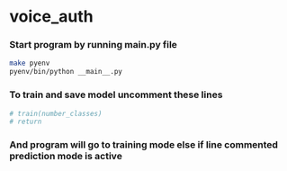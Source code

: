 # voice_auth

### Start program by running __main__.py file
```bash
make pyenv
pyenv/bin/python __main__.py
```

### To train and save model uncomment these lines
```python
# train(number_classes)
# return
```
### And program will go to training mode else if line commented prediction mode is active

